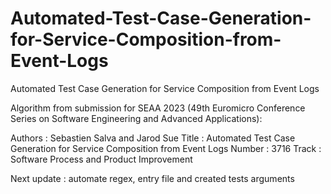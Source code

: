 # Automated-Test-Case-Generation-for-Service-Composition-from-Event-Logs
Automated Test Case Generation for Service Composition from Event Logs


Algorithm from submission for SEAA 2023 (49th Euromicro Conference
Series on Software Engineering and Advanced Applications):

Authors : Sebastien Salva and Jarod Sue
Title :   Automated Test Case Generation for Service Composition from Event Logs
Number :  3716
Track :   Software Process and Product Improvement


Next update : automate regex, entry file and created tests arguments
